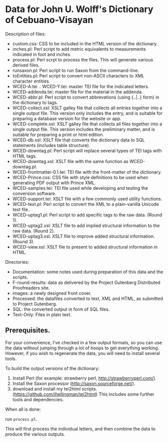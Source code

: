 # Data for John U. Wolff's Dictionary of Cebuano-Visayan 

Description of files:

 * custom.css: CSS to be included in the HTML version of the dictionary.
 * inches.pl: Perl script to add metric equivalents to measurements indicated in foot and inches.
 * process.pl: Perl scrpt to process the files. This will generate various derived files.
 * runsaxon.pl: Perl script to run Saxon from the command-line.
 * toEntities.pl: Perl script to convert non-ASCII characters to XML character entities.
 * WCED-A.tei .. WCED-Y.tei: master TEI file for the indicated letters.
 * WCED-addenda.tei: master file for the material in the addenda.
 * WCED-abbr.pl: Perl script to convert abbrevations (using {..|..} form) in the dictionary to tags.
 * WCED-collect.xsl: XSLT galley file that collects all entries together into a single output file. This version only includes the entry, and is suitable for preparing a database version for the website or app.
 * WCED-complete.xsl: XSLT galley file that collects all files together into a single output file. This version includes the preliminary matter, and is suitable for preparing a print or html edition.
 * WCED-db.xsl: XSLT file that converts the dictionary data to SQL statements (includes table structure).
 * WCED-downtag.pl: Perl script will replace several types of TEI tags with HTML tags.
 * WCED-downtag.xsl: XSLT file with the same function as WCED-downtag.pl.
 * WCED-frontmatter-0.1.tei: TEI file with the front-matter of the dictionary.
 * WCED-Prince.css: CSS file with style definitions to be used when generating PDF output with Prince XML.
 * WCED-samples.tei: TEI file used while developing and testing the conversion software.
 * WCED-support.tei: XSLT file with a few commonly used utility functions.
 * WCED-text.pl: Perl script to convert the XML to a plain-vanilla Unicode text file.
 * WCED-uptag1.pl: Perl script to add specific tags to the raw data. (Round 1).
 * WCED-uptag2.xsl: XSLT file to add implied structural information to the raw data. (Round 2).
 * WCED-uptag3.xsl: XSLT file to improve added structural information. (Round 3).
 * WCED-view.xsl: XSLT file to present to added structural information in HTML.

Directories:

 * Documentation: some notes used during preparation of this data and the scripts.
 * F-round-results: data as delivered by the Project Gutenberg Distributed Proofreaders site.
 * images: a newly designed front cover.
 * Processed: the datafiles converted to text, XML and HTML, as submitted to Project Gutenberg.
 * SQL: the converted output in form of SQL files.
 * Text-Only: Files in plain text.


## Prerequisites.

For your convenience, I've checked in a few output formats, so you can use the data without jumping
through a lot of hoops to get everything working. However, if you wish to regenerate the data,
you will need to install several tools.

To build the output versions of the dictionary:

1. Install Perl (for example: strawberry perl, http://strawberryperl.com/).
2. Install the Saxon processor (http://saxon.sourceforge.net/).
3. download and install my tei2html scripts. (https://github.com/jhellingman/tei2html) This includes some further tools and dependencies.

When all is done:

run `process.pl`.

This will first process the individual letters, and then combine the data to produce the 
various outputs.

